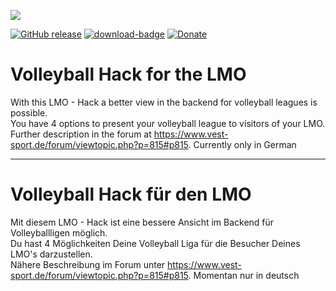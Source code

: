[<img src="https://www.vest-sport.de/forum_files/hack-volleyball.svg">](https://www.vest-sport.de/forum/viewtopic.php?p=815#p815)

[![GitHub release](https://img.shields.io/github/release/henshingly/volleyball_hack?include_prereleases=&sort=semver&color=blue)](https://github.com/henshingly/volleyball_hack/releases/)
[![download-badge](https://img.shields.io/github/downloads/henshingly/volleyball_hack/total.svg?style=flat-square "Download status")](https://github.com/henshingly/volleyball_hack/releases/latest "Download status")
[![Donate](https://img.shields.io/badge/-Buy%20me%20a%20coffee-brown.svg)](https://paypal.me/LMOforum)

# Volleyball Hack for the LMO

With this LMO - Hack a better view in the backend for volleyball leagues is possible.  
You have 4 options to present your volleyball league to visitors of your LMO.  
Further description in the forum at https://www.vest-sport.de/forum/viewtopic.php?p=815#p815. Currently only in German

--------------------------------------------------------------------------------------------------------

# Volleyball Hack für den LMO

Mit diesem LMO - Hack ist eine bessere Ansicht im Backend für Volleyballligen möglich.  
Du hast 4 Möglichkeiten Deine Volleyball Liga für die Besucher Deines LMO's darzustellen.  
Nähere Beschreibung im Forum unter https://www.vest-sport.de/forum/viewtopic.php?p=815#p815. Momentan nur in deutsch
